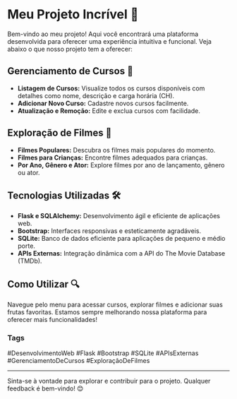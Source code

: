 # Meu Projeto Incrível 🚀

Bem-vindo ao meu projeto! Aqui você encontrará uma plataforma desenvolvida para oferecer uma experiência intuitiva e funcional. Veja abaixo o que nosso projeto tem a oferecer:

## Gerenciamento de Cursos 📘

- **Listagem de Cursos:** Visualize todos os cursos disponíveis com detalhes como nome, descrição e carga horária (CH).
- **Adicionar Novo Curso:** Cadastre novos cursos facilmente.
- **Atualização e Remoção:** Edite e exclua cursos com facilidade.

## Exploração de Filmes 🎥

- **Filmes Populares:** Descubra os filmes mais populares do momento.
- **Filmes para Crianças:** Encontre filmes adequados para crianças.
- **Por Ano, Gênero e Ator:** Explore filmes por ano de lançamento, gênero ou ator.

## Tecnologias Utilizadas 🛠️

- **Flask e SQLAlchemy:** Desenvolvimento ágil e eficiente de aplicações web.
- **Bootstrap:** Interfaces responsivas e esteticamente agradáveis.
- **SQLite:** Banco de dados eficiente para aplicações de pequeno e médio porte.
- **APIs Externas:** Integração dinâmica com a API do The Movie Database (TMDb).

## Como Utilizar 🔍

Navegue pelo menu para acessar cursos, explorar filmes e adicionar suas frutas favoritas. Estamos sempre melhorando nossa plataforma para oferecer mais funcionalidades!

### Tags

#DesenvolvimentoWeb #Flask #Bootstrap #SQLite #APIsExternas #GerenciamentoDeCursos #ExploraçãoDeFilmes

---

Sinta-se à vontade para explorar e contribuir para o projeto. Qualquer feedback é bem-vindo! 😊
